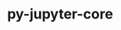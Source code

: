 ---
title: "py-jupyter-core"
layout: cache
categories: [package, develop]
meta: {"compilers": ["none"], "num_specs": 82, "num_specs_by_stack": {"data-vis-sdk": 16, "e4s": 32, "e4s-neoverse-v2": 34, "root": 82}, "oss": ["ubuntu20.04", "ubuntu22.04"], "platforms": ["linux"], "stacks": ["data-vis-sdk", "e4s", "e4s-neoverse-v2", "root"], "targets": ["neoverse_v2", "x86_64_v3"], "versions": ["5.3.0"]}
spec_details: [{"compiler": "none", "hash": "2fsxmcq7lx6nyookqjusc75c7dz7cmec", "os": "ubuntu20.04", "platform": "linux", "size": "-", "stacks": ["data-vis-sdk", "root"], "target": "x86_64_v3", "variants": ["build_system=python_pip"], "versions": ["5.3.0"]}, {"compiler": "none", "hash": "2j3dbqmtdlub334vf72dq5ojbntny65e", "os": "ubuntu22.04", "platform": "linux", "size": "-", "stacks": ["e4s-neoverse-v2", "root"], "target": "neoverse_v2", "variants": ["build_system=python_pip"], "versions": ["5.3.0"]}, {"compiler": "none", "hash": "2jfvv7yyehmv7hombjyr2h32r6nuzrps", "os": "ubuntu20.04", "platform": "linux", "size": "-", "stacks": ["data-vis-sdk", "root"], "target": "x86_64_v3", "variants": ["build_system=python_pip"], "versions": ["5.3.0"]}, {"compiler": "none", "hash": "2x756dhdgklup3pgjri6pttgdkk334u5", "os": "ubuntu20.04", "platform": "linux", "size": "-", "stacks": ["data-vis-sdk", "root"], "target": "x86_64_v3", "variants": ["build_system=python_pip"], "versions": ["5.3.0"]}, {"compiler": "none", "hash": "32cema24vrtnuhpkgkw4qmy3kufeyie4", "os": "ubuntu22.04", "platform": "linux", "size": "-", "stacks": ["e4s-neoverse-v2", "root"], "target": "neoverse_v2", "variants": ["build_system=python_pip"], "versions": ["5.3.0"]}, {"compiler": "none", "hash": "3hvcyoonigpu3ijehhgvzirmdqpquby7", "os": "ubuntu20.04", "platform": "linux", "size": "-", "stacks": ["data-vis-sdk", "root"], "target": "x86_64_v3", "variants": ["build_system=python_pip"], "versions": ["5.3.0"]}, {"compiler": "none", "hash": "3ia24e4tfgladuwp762254agqxvvuunq", "os": "ubuntu22.04", "platform": "linux", "size": "-", "stacks": ["e4s-neoverse-v2", "root"], "target": "neoverse_v2", "variants": ["build_system=python_pip"], "versions": ["5.3.0"]}, {"compiler": "none", "hash": "3jjrviy3a7d246dofiptdsui4nfueyx5", "os": "ubuntu22.04", "platform": "linux", "size": "-", "stacks": ["e4s", "root"], "target": "x86_64_v3", "variants": ["build_system=python_pip"], "versions": ["5.3.0"]}, {"compiler": "none", "hash": "3m3n44wrfntfcdkba7fpgvnf6pkz5net", "os": "ubuntu20.04", "platform": "linux", "size": "-", "stacks": ["data-vis-sdk", "root"], "target": "x86_64_v3", "variants": ["build_system=python_pip"], "versions": ["5.3.0"]}, {"compiler": "none", "hash": "4xx2xovaymaqoogqovelcqqjpunka5cc", "os": "ubuntu22.04", "platform": "linux", "size": "-", "stacks": ["e4s", "root"], "target": "x86_64_v3", "variants": ["build_system=python_pip"], "versions": ["5.3.0"]}, {"compiler": "none", "hash": "55caeuqkp2cpe6gytbqwqos3exmfscqw", "os": "ubuntu20.04", "platform": "linux", "size": "-", "stacks": ["data-vis-sdk", "root"], "target": "x86_64_v3", "variants": ["build_system=python_pip"], "versions": ["5.3.0"]}, {"compiler": "none", "hash": "5vubc2jqqt4a4wnpvf2df42xqle5ksbe", "os": "ubuntu22.04", "platform": "linux", "size": "-", "stacks": ["e4s-neoverse-v2", "root"], "target": "neoverse_v2", "variants": ["build_system=python_pip"], "versions": ["5.3.0"]}, {"compiler": "none", "hash": "5x6pxxqswuwxqlpryfmwxpde3o42p6zc", "os": "ubuntu22.04", "platform": "linux", "size": "-", "stacks": ["e4s-neoverse-v2", "root"], "target": "neoverse_v2", "variants": ["build_system=python_pip"], "versions": ["5.3.0"]}, {"compiler": "none", "hash": "6fg4y4bjdnppmmpivfdigofjt3qxr533", "os": "ubuntu22.04", "platform": "linux", "size": "-", "stacks": ["e4s-neoverse-v2", "root"], "target": "neoverse_v2", "variants": ["build_system=python_pip"], "versions": ["5.3.0"]}, {"compiler": "none", "hash": "6k5ua77qslg7j2xgbz7oulsjje4zoncg", "os": "ubuntu20.04", "platform": "linux", "size": "-", "stacks": ["data-vis-sdk", "root"], "target": "x86_64_v3", "variants": ["build_system=python_pip"], "versions": ["5.3.0"]}, {"compiler": "none", "hash": "6qm5qt3lilw4lg62asg3hcsfceohcwpi", "os": "ubuntu22.04", "platform": "linux", "size": "-", "stacks": ["e4s-neoverse-v2", "root"], "target": "neoverse_v2", "variants": ["build_system=python_pip"], "versions": ["5.3.0"]}, {"compiler": "none", "hash": "6wac3jmiizejdryfsqpejaix6wfxxqjh", "os": "ubuntu22.04", "platform": "linux", "size": "-", "stacks": ["e4s-neoverse-v2", "root"], "target": "neoverse_v2", "variants": ["build_system=python_pip"], "versions": ["5.3.0"]}, {"compiler": "none", "hash": "73ykve5amh5gysrv2irbnfr5tjxr7lkt", "os": "ubuntu22.04", "platform": "linux", "size": "-", "stacks": ["e4s", "root"], "target": "x86_64_v3", "variants": ["build_system=python_pip"], "versions": ["5.3.0"]}, {"compiler": "none", "hash": "77ae75lzfig2744kjmo6qz72lwb7mugn", "os": "ubuntu22.04", "platform": "linux", "size": "-", "stacks": ["e4s", "root"], "target": "x86_64_v3", "variants": ["build_system=python_pip"], "versions": ["5.3.0"]}, {"compiler": "none", "hash": "77nu2fjiotcuo3ol2w5ox4lmzoeqb4ka", "os": "ubuntu20.04", "platform": "linux", "size": "-", "stacks": ["data-vis-sdk", "root"], "target": "x86_64_v3", "variants": ["build_system=python_pip"], "versions": ["5.3.0"]}, {"compiler": "none", "hash": "7est3h5xvywz73xeklt7gg7ij4chjxgl", "os": "ubuntu22.04", "platform": "linux", "size": "-", "stacks": ["e4s", "root"], "target": "x86_64_v3", "variants": ["build_system=python_pip"], "versions": ["5.3.0"]}, {"compiler": "none", "hash": "7naszf4tymbooyjmr2ffhfz7bha4vxlt", "os": "ubuntu20.04", "platform": "linux", "size": "-", "stacks": ["data-vis-sdk", "root"], "target": "x86_64_v3", "variants": ["build_system=python_pip"], "versions": ["5.3.0"]}, {"compiler": "none", "hash": "7tvlcvyc7xutlt6zocqztodyx3epejvp", "os": "ubuntu22.04", "platform": "linux", "size": "-", "stacks": ["e4s-neoverse-v2", "root"], "target": "neoverse_v2", "variants": ["build_system=python_pip"], "versions": ["5.3.0"]}, {"compiler": "none", "hash": "aohpeviph75jplqv5zpui67ypa6a2hlm", "os": "ubuntu22.04", "platform": "linux", "size": "-", "stacks": ["e4s-neoverse-v2", "root"], "target": "neoverse_v2", "variants": ["build_system=python_pip"], "versions": ["5.3.0"]}, {"compiler": "none", "hash": "b47gfmsgkm5eojcayybgehhotrfxfw5o", "os": "ubuntu22.04", "platform": "linux", "size": "-", "stacks": ["e4s", "root"], "target": "x86_64_v3", "variants": ["build_system=python_pip"], "versions": ["5.3.0"]}, {"compiler": "none", "hash": "b7p4bjlfjna7kccepakifj5zv3so2r2d", "os": "ubuntu22.04", "platform": "linux", "size": "-", "stacks": ["e4s-neoverse-v2", "root"], "target": "neoverse_v2", "variants": ["build_system=python_pip"], "versions": ["5.3.0"]}, {"compiler": "none", "hash": "btn7xq3yk53etg676aucsxc4rnk7uz5a", "os": "ubuntu22.04", "platform": "linux", "size": "-", "stacks": ["e4s-neoverse-v2", "root"], "target": "neoverse_v2", "variants": ["build_system=python_pip"], "versions": ["5.3.0"]}, {"compiler": "none", "hash": "cgxdgkpsru7cxe7lltmrhyhal725syd4", "os": "ubuntu20.04", "platform": "linux", "size": "-", "stacks": ["data-vis-sdk", "root"], "target": "x86_64_v3", "variants": ["build_system=python_pip"], "versions": ["5.3.0"]}, {"compiler": "none", "hash": "cq7qwe3fpl5gfp7zcnomm3xk6lx5mfv7", "os": "ubuntu20.04", "platform": "linux", "size": "-", "stacks": ["data-vis-sdk", "root"], "target": "x86_64_v3", "variants": ["build_system=python_pip"], "versions": ["5.3.0"]}, {"compiler": "none", "hash": "cstwzfiwauiwgry555isnjkksxdn6ydi", "os": "ubuntu22.04", "platform": "linux", "size": "-", "stacks": ["e4s", "root"], "target": "x86_64_v3", "variants": ["build_system=python_pip"], "versions": ["5.3.0"]}, {"compiler": "none", "hash": "deastqoeqc3k7l3urkkcye5xp25sc4e4", "os": "ubuntu22.04", "platform": "linux", "size": "-", "stacks": ["e4s", "root"], "target": "x86_64_v3", "variants": ["build_system=python_pip"], "versions": ["5.3.0"]}, {"compiler": "none", "hash": "dh6pbdurkt46tgi2asrbhlzcbienczhg", "os": "ubuntu22.04", "platform": "linux", "size": "-", "stacks": ["e4s", "root"], "target": "x86_64_v3", "variants": ["build_system=python_pip"], "versions": ["5.3.0"]}, {"compiler": "none", "hash": "drtjdbufgbdsu5axyy264xnsjenx6cai", "os": "ubuntu22.04", "platform": "linux", "size": "-", "stacks": ["e4s", "root"], "target": "x86_64_v3", "variants": ["build_system=python_pip"], "versions": ["5.3.0"]}, {"compiler": "none", "hash": "dw76pvc5xpnxcur4mgmqfvbqiqp6xprj", "os": "ubuntu22.04", "platform": "linux", "size": "-", "stacks": ["e4s-neoverse-v2", "root"], "target": "neoverse_v2", "variants": ["build_system=python_pip"], "versions": ["5.3.0"]}, {"compiler": "none", "hash": "eqayodaszrk4b7tlonasn3twylavprvf", "os": "ubuntu22.04", "platform": "linux", "size": "-", "stacks": ["e4s-neoverse-v2", "root"], "target": "neoverse_v2", "variants": ["build_system=python_pip"], "versions": ["5.3.0"]}, {"compiler": "none", "hash": "eyj53eehdn2ul3vba4bgxpcol62goqiy", "os": "ubuntu22.04", "platform": "linux", "size": "-", "stacks": ["e4s", "root"], "target": "x86_64_v3", "variants": ["build_system=python_pip"], "versions": ["5.3.0"]}, {"compiler": "none", "hash": "fdtkyivhl5o3szc6mry25ng4phbh7635", "os": "ubuntu22.04", "platform": "linux", "size": "-", "stacks": ["e4s-neoverse-v2", "root"], "target": "neoverse_v2", "variants": ["build_system=python_pip"], "versions": ["5.3.0"]}, {"compiler": "none", "hash": "fyoezqlmpr6gnpgdszgay73mzfxq67zu", "os": "ubuntu22.04", "platform": "linux", "size": "-", "stacks": ["e4s-neoverse-v2", "root"], "target": "neoverse_v2", "variants": ["build_system=python_pip"], "versions": ["5.3.0"]}, {"compiler": "none", "hash": "glg6n7pt6bfscg32blclikznbvritkj4", "os": "ubuntu22.04", "platform": "linux", "size": "-", "stacks": ["e4s", "root"], "target": "x86_64_v3", "variants": ["build_system=python_pip"], "versions": ["5.3.0"]}, {"compiler": "none", "hash": "grflm42ak6qpnjsoidxj3sykneq7zidq", "os": "ubuntu22.04", "platform": "linux", "size": "-", "stacks": ["e4s", "root"], "target": "x86_64_v3", "variants": ["build_system=python_pip"], "versions": ["5.3.0"]}, {"compiler": "none", "hash": "gvf3yutqimvgmv7m2tjmcodociesfc6s", "os": "ubuntu22.04", "platform": "linux", "size": "-", "stacks": ["e4s-neoverse-v2", "root"], "target": "neoverse_v2", "variants": ["build_system=python_pip"], "versions": ["5.3.0"]}, {"compiler": "none", "hash": "hdatr6vvvcd6dcszur3o6akvb5eahxsl", "os": "ubuntu22.04", "platform": "linux", "size": "-", "stacks": ["e4s", "root"], "target": "x86_64_v3", "variants": ["build_system=python_pip"], "versions": ["5.3.0"]}, {"compiler": "none", "hash": "hiw3t36fr2v5xfrsrxmsxybb2rcmc2sh", "os": "ubuntu22.04", "platform": "linux", "size": "-", "stacks": ["e4s-neoverse-v2", "root"], "target": "neoverse_v2", "variants": ["build_system=python_pip"], "versions": ["5.3.0"]}, {"compiler": "none", "hash": "hm3ghkldj3jwut723sylxodr5brxuznq", "os": "ubuntu22.04", "platform": "linux", "size": "-", "stacks": ["e4s-neoverse-v2", "root"], "target": "neoverse_v2", "variants": ["build_system=python_pip"], "versions": ["5.3.0"]}, {"compiler": "none", "hash": "ixx74aha4ymrls4tcpgfppjxvuiqygbo", "os": "ubuntu22.04", "platform": "linux", "size": "-", "stacks": ["e4s", "root"], "target": "x86_64_v3", "variants": ["build_system=python_pip"], "versions": ["5.3.0"]}, {"compiler": "none", "hash": "jdfeifjon2rjmdomuskabbpivvwzchkv", "os": "ubuntu22.04", "platform": "linux", "size": "-", "stacks": ["e4s", "root"], "target": "x86_64_v3", "variants": ["build_system=python_pip"], "versions": ["5.3.0"]}, {"compiler": "none", "hash": "jg4i2yckyclfdxjbcqheul54zqi6tuxe", "os": "ubuntu22.04", "platform": "linux", "size": "-", "stacks": ["e4s-neoverse-v2", "root"], "target": "neoverse_v2", "variants": ["build_system=python_pip"], "versions": ["5.3.0"]}, {"compiler": "none", "hash": "js7tkqc4htlgqdvxen3sog2xrwj7uzxs", "os": "ubuntu22.04", "platform": "linux", "size": "-", "stacks": ["e4s", "root"], "target": "x86_64_v3", "variants": ["build_system=python_pip"], "versions": ["5.3.0"]}, {"compiler": "none", "hash": "k5by7472kswg2jrqcjphjbtrrxg3zwpb", "os": "ubuntu22.04", "platform": "linux", "size": "-", "stacks": ["e4s-neoverse-v2", "root"], "target": "neoverse_v2", "variants": ["build_system=python_pip"], "versions": ["5.3.0"]}, {"compiler": "none", "hash": "k5dwe5bd3bncj32obp3ohtjjjb6tmocy", "os": "ubuntu22.04", "platform": "linux", "size": "-", "stacks": ["e4s-neoverse-v2", "root"], "target": "neoverse_v2", "variants": ["build_system=python_pip"], "versions": ["5.3.0"]}, {"compiler": "none", "hash": "kpjfzeulxf3bcj6tv4d72bmvs7lbj4yt", "os": "ubuntu20.04", "platform": "linux", "size": "-", "stacks": ["data-vis-sdk", "root"], "target": "x86_64_v3", "variants": ["build_system=python_pip"], "versions": ["5.3.0"]}, {"compiler": "none", "hash": "lcw7eaoinne7xos2y47bmfsfttfksbek", "os": "ubuntu22.04", "platform": "linux", "size": "-", "stacks": ["e4s", "root"], "target": "x86_64_v3", "variants": ["build_system=python_pip"], "versions": ["5.3.0"]}, {"compiler": "none", "hash": "lhpc2jypnhuhprrf3aqlpyieht4hmdtk", "os": "ubuntu22.04", "platform": "linux", "size": "-", "stacks": ["e4s-neoverse-v2", "root"], "target": "neoverse_v2", "variants": ["build_system=python_pip"], "versions": ["5.3.0"]}, {"compiler": "none", "hash": "lk2vy5vam77bev47uyihnye4rwpnvl52", "os": "ubuntu22.04", "platform": "linux", "size": "-", "stacks": ["e4s", "root"], "target": "x86_64_v3", "variants": ["build_system=python_pip"], "versions": ["5.3.0"]}, {"compiler": "none", "hash": "ltcogmv4dsbkgrbv5ybcdduzidrjyfib", "os": "ubuntu20.04", "platform": "linux", "size": "-", "stacks": ["data-vis-sdk", "root"], "target": "x86_64_v3", "variants": ["build_system=python_pip"], "versions": ["5.3.0"]}, {"compiler": "none", "hash": "lxvy3jvlici2zy3lboh6jxgawi6f2chz", "os": "ubuntu22.04", "platform": "linux", "size": "-", "stacks": ["e4s-neoverse-v2", "root"], "target": "neoverse_v2", "variants": ["build_system=python_pip"], "versions": ["5.3.0"]}, {"compiler": "none", "hash": "mcrgqzc73bh6utgkssno2iio4xnbidpf", "os": "ubuntu20.04", "platform": "linux", "size": "-", "stacks": ["data-vis-sdk", "root"], "target": "x86_64_v3", "variants": ["build_system=python_pip"], "versions": ["5.3.0"]}, {"compiler": "none", "hash": "mr63giohenjgcsvdvo2d4mwlv7sdwg26", "os": "ubuntu22.04", "platform": "linux", "size": "-", "stacks": ["e4s-neoverse-v2", "root"], "target": "neoverse_v2", "variants": ["build_system=python_pip"], "versions": ["5.3.0"]}, {"compiler": "none", "hash": "o3e3jyf2o53qoydmukjwh77pffajhj74", "os": "ubuntu22.04", "platform": "linux", "size": "-", "stacks": ["e4s", "root"], "target": "x86_64_v3", "variants": ["build_system=python_pip"], "versions": ["5.3.0"]}, {"compiler": "none", "hash": "odb2gl3xwg7thvpdsebw6fzmafoqdg45", "os": "ubuntu22.04", "platform": "linux", "size": "-", "stacks": ["e4s", "root"], "target": "x86_64_v3", "variants": ["build_system=python_pip"], "versions": ["5.3.0"]}, {"compiler": "none", "hash": "og7vvsrobjb6kiyppyhz7rbts2npv34h", "os": "ubuntu22.04", "platform": "linux", "size": "-", "stacks": ["e4s", "root"], "target": "x86_64_v3", "variants": ["build_system=python_pip"], "versions": ["5.3.0"]}, {"compiler": "none", "hash": "pccq3mt4ftirjilvhfu5w23clsxz5zeu", "os": "ubuntu22.04", "platform": "linux", "size": "-", "stacks": ["e4s", "root"], "target": "x86_64_v3", "variants": ["build_system=python_pip"], "versions": ["5.3.0"]}, {"compiler": "none", "hash": "qycbsjxcxqrqri27erkzgzckcdut5d5c", "os": "ubuntu20.04", "platform": "linux", "size": "-", "stacks": ["data-vis-sdk", "root"], "target": "x86_64_v3", "variants": ["build_system=python_pip"], "versions": ["5.3.0"]}, {"compiler": "none", "hash": "rccmij3jstg7xdpcrvdzkoqw7iv4imi7", "os": "ubuntu22.04", "platform": "linux", "size": "-", "stacks": ["e4s-neoverse-v2", "root"], "target": "neoverse_v2", "variants": ["build_system=python_pip"], "versions": ["5.3.0"]}, {"compiler": "none", "hash": "rgbexf2y6bg2ncrgjl7jdywkhcbde3ez", "os": "ubuntu22.04", "platform": "linux", "size": "-", "stacks": ["e4s-neoverse-v2", "root"], "target": "neoverse_v2", "variants": ["build_system=python_pip"], "versions": ["5.3.0"]}, {"compiler": "none", "hash": "rgsfrotmjbe7ettmvzxeaudnlyfi3yo2", "os": "ubuntu22.04", "platform": "linux", "size": "-", "stacks": ["e4s-neoverse-v2", "root"], "target": "neoverse_v2", "variants": ["build_system=python_pip"], "versions": ["5.3.0"]}, {"compiler": "none", "hash": "rilmiy6a6nwwp3cjvmmf4w5q4yadgbcl", "os": "ubuntu22.04", "platform": "linux", "size": "-", "stacks": ["e4s", "root"], "target": "x86_64_v3", "variants": ["build_system=python_pip"], "versions": ["5.3.0"]}, {"compiler": "none", "hash": "sbfhjarwht226ebanz7x3zhhj6uijnzm", "os": "ubuntu22.04", "platform": "linux", "size": "-", "stacks": ["e4s", "root"], "target": "x86_64_v3", "variants": ["build_system=python_pip"], "versions": ["5.3.0"]}, {"compiler": "none", "hash": "sszkkdvkjy6nf3npjgxs6qavtew6akot", "os": "ubuntu22.04", "platform": "linux", "size": "-", "stacks": ["e4s", "root"], "target": "x86_64_v3", "variants": ["build_system=python_pip"], "versions": ["5.3.0"]}, {"compiler": "none", "hash": "sydlwqlytmrkdjzetknr4hz2za5qolsl", "os": "ubuntu22.04", "platform": "linux", "size": "-", "stacks": ["e4s", "root"], "target": "x86_64_v3", "variants": ["build_system=python_pip"], "versions": ["5.3.0"]}, {"compiler": "none", "hash": "uahsnvgxryg56ob5mve5s4vdk3dul7oa", "os": "ubuntu22.04", "platform": "linux", "size": "-", "stacks": ["e4s-neoverse-v2", "root"], "target": "neoverse_v2", "variants": ["build_system=python_pip"], "versions": ["5.3.0"]}, {"compiler": "none", "hash": "utmqpaalgy2nbygofw7jowecckpffhgp", "os": "ubuntu22.04", "platform": "linux", "size": "-", "stacks": ["e4s", "root"], "target": "x86_64_v3", "variants": ["build_system=python_pip"], "versions": ["5.3.0"]}, {"compiler": "none", "hash": "w5u2pyyew27ua5i64khzkbea22zlrdbc", "os": "ubuntu22.04", "platform": "linux", "size": "-", "stacks": ["e4s-neoverse-v2", "root"], "target": "neoverse_v2", "variants": ["build_system=python_pip"], "versions": ["5.3.0"]}, {"compiler": "none", "hash": "x7yph4mrqemnbphhvb4xztc62ah445c5", "os": "ubuntu22.04", "platform": "linux", "size": "-", "stacks": ["e4s", "root"], "target": "x86_64_v3", "variants": ["build_system=python_pip"], "versions": ["5.3.0"]}, {"compiler": "none", "hash": "xoebj37ugjju5ey6bdxc4jtz3te5w6aq", "os": "ubuntu22.04", "platform": "linux", "size": "-", "stacks": ["e4s", "root"], "target": "x86_64_v3", "variants": ["build_system=python_pip"], "versions": ["5.3.0"]}, {"compiler": "none", "hash": "xzbumxqiqc3uykri6doaxwsyb72bkl5r", "os": "ubuntu22.04", "platform": "linux", "size": "-", "stacks": ["e4s-neoverse-v2", "root"], "target": "neoverse_v2", "variants": ["build_system=python_pip"], "versions": ["5.3.0"]}, {"compiler": "none", "hash": "y3gsiz3dh2hcvbiadu3sxbpuaaefoimg", "os": "ubuntu22.04", "platform": "linux", "size": "-", "stacks": ["e4s-neoverse-v2", "root"], "target": "neoverse_v2", "variants": ["build_system=python_pip"], "versions": ["5.3.0"]}, {"compiler": "none", "hash": "ylmdbyj62qm2mnulubhd7faunaeba4r5", "os": "ubuntu22.04", "platform": "linux", "size": "-", "stacks": ["e4s", "root"], "target": "x86_64_v3", "variants": ["build_system=python_pip"], "versions": ["5.3.0"]}, {"compiler": "none", "hash": "yn4splymoethsbashyglk2kjucohbb4a", "os": "ubuntu22.04", "platform": "linux", "size": "-", "stacks": ["e4s", "root"], "target": "x86_64_v3", "variants": ["build_system=python_pip"], "versions": ["5.3.0"]}, {"compiler": "none", "hash": "ywcnvkwjidjonxknagn5ja4sgvsg3zfs", "os": "ubuntu22.04", "platform": "linux", "size": "-", "stacks": ["e4s-neoverse-v2", "root"], "target": "neoverse_v2", "variants": ["build_system=python_pip"], "versions": ["5.3.0"]}, {"compiler": "none", "hash": "yy56um7zcm6vtuloniztdde4ruyatadd", "os": "ubuntu22.04", "platform": "linux", "size": "-", "stacks": ["e4s-neoverse-v2", "root"], "target": "neoverse_v2", "variants": ["build_system=python_pip"], "versions": ["5.3.0"]}, {"compiler": "none", "hash": "zjfty26qe37355uplytzaik6x73azcl5", "os": "ubuntu20.04", "platform": "linux", "size": "-", "stacks": ["data-vis-sdk", "root"], "target": "x86_64_v3", "variants": ["build_system=python_pip"], "versions": ["5.3.0"]}]
---